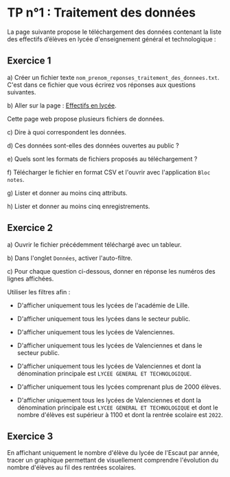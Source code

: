 # TP n°1 : Traitement des données

La page suivante propose le téléchargement des données contenant la liste des effectifs d’élèves en lycée d'enseignement général et technologique  : 

## Exercice 1

a) Créer un fichier texte `nom_prenom_reponses_traitement_des_donnees.txt`. C'est dans ce fichier que vous écrirez vos réponses aux questions suivantes.

b) Aller sur la page : [Effectifs en lycée](https://www.data.gouv.fr/fr/datasets/effectifs-deleves-par-niveau-sexe-langues-vivantes-1-et-2-les-plus-frequentes-par-lycee-denseignement-general-et-technologique-date-dobservation-au-debut-du-mois-doctobre-chaque-annee/).

Cette page web propose plusieurs fichiers de données.

c) Dire à quoi correspondent les données.

d) Ces données sont-elles des données ouvertes au public ?

e) Quels sont les formats de fichiers proposés au téléchargement ?

f) Télécharger le fichier en format CSV et l'ouvrir avec l'application `Bloc notes`.

g) Lister et donner au moins cinq attributs.

h) Lister et donner au moins cinq enregistrements.

## Exercice 2

a) Ouvrir le fichier précédemment téléchargé avec un tableur.

b) Dans l'onglet `Données`, activer l'auto-filtre.

c) Pour chaque question ci-dessous, donner en réponse les numéros des lignes affichées.

Utiliser les filtres afin :

- D'afficher uniquement tous les lycées de l'académie de Lille.

- D'afficher uniquement tous les lycées dans le secteur public.

- D'afficher uniquement tous les lycées de Valenciennes.

- D'afficher uniquement tous les lycées de Valenciennes et dans le secteur public.

- D'afficher uniquement tous les lycées de Valenciennes et dont la dénomination principale est `LYCEE GENERAL ET TECHNOLOGIQUE`.

- D'afficher uniquement tous les lycées comprenant plus de 2000 élèves.

- D'afficher uniquement tous les lycées de Valenciennes et dont la dénomination principale est `LYCEE GENERAL ET TECHNOLOGIQUE` et dont le nombre d'élèves est supérieur à 1100 et dont la rentrée scolaire est `2022`.

## Exercice 3

En affichant uniquement le nombre d'élève du lycée de l'Escaut par année, tracer un graphique permettant de visuellement comprendre l'évolution du nombre d'élèves au fil des rentrées scolaires.